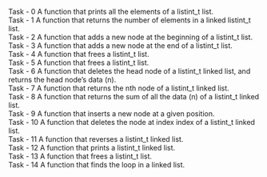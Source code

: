 Task - 0 A function that prints all the elements of a listint_t list.<br>
Task - 1  A function that returns the number of elements in a linked listint_t list.<br>
Task - 2 A function that adds a new node at the beginning of a listint_t list.<br>
Task - 3 A function that adds a new node at the end of a listint_t list.<br>
Task - 4 A function that frees a listint_t list.<br>
Task - 5 A function that frees a listint_t list.<br>
Task - 6 A function that deletes the head node of a listint_t linked list, and returns the head node’s data (n).<br>
Task - 7 A function that returns the nth node of a listint_t linked list.<br>
Task - 8 A function that returns the sum of all the data (n) of a listint_t linked list.<br>
Task - 9 A function that inserts a new node at a given position.<br>
Task - 10 A function that deletes the node at index index of a listint_t linked list.<br>
Task - 11 A function that reverses a listint_t linked list.<br>
Task - 12 A function that prints a listint_t linked list.<br>
Task - 13 A function that frees a listint_t list.<br>
Task - 14 A function that finds the loop in a linked list.<br>
